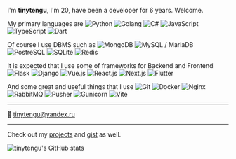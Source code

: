 I'm **tinytengu**, I'm 20, have been a developer for 6 years. Welcome.


My primary languages are
![Python](https://img.shields.io/badge/-Python-161b22?style=flat-square&logo=python)
![Golang](https://img.shields.io/badge/-Go-161b22?style=flat-square&logo=go)
![C#](https://img.shields.io/badge/-C%23-161b22?style=flat-square&logo=c-sharp)
![JavaScript](https://img.shields.io/badge/-JavaScript-161b22?style=flat-square&logo=JavaScript)
![TypeScript](https://img.shields.io/badge/-TypeScript-161b22?style=flat-square&logo=TypeScript)
![Dart](https://img.shields.io/badge/-Dart-161b22?style=flat-square&logo=Dart)

Of course I use DBMS such as
![MongoDB](https://img.shields.io/badge/-MongoDB-161b22?style=flat-square&logo=mongodb)
![MySQL / MariaDB](https://img.shields.io/badge/-MySQL_/_MariaDB-161b22?style=flat-square&logo=mysql)
![PostreSQL](https://img.shields.io/badge/-PostreSQL-161b22?style=flat-square&logo=postgresql)
![SQLite](https://img.shields.io/badge/-SQLite-161b22?style=flat-square&logo=sqlite)
![Redis](https://img.shields.io/badge/-Redis-161b22?style=flat-square&logo=redis)

It is expected that I use some of frameworks for Backend and Frontend
![Flask](https://img.shields.io/badge/-Flask-161b22?style=flat-square&logo=flask)
![Django](https://img.shields.io/badge/-Django_(w/_DRF)-161b22?style=flat-square&logo=django)
![Vue.js](https://img.shields.io/badge/-Vue.js-161b22?style=flat-square&logo=vuedotjs)
![React.js](https://img.shields.io/badge/-React.js-161b22?style=flat-square&logo=react)
![Next.js](https://img.shields.io/badge/-Next.js-161b22?style=flat-square&logo=next.js)
![Flutter](https://img.shields.io/badge/-Flutter-161b22?style=flat-square&logo=Flutter)

And some great and useful things that I use
![Git](https://img.shields.io/badge/-Git_(unexpected)-161b22?style=flat-square&logo=Git)
![Docker](https://img.shields.io/badge/-Docker-161b22?style=flat-square&logo=Docker)
![Nginx](https://img.shields.io/badge/-Nginx-161b22?style=flat-square&logo=Nginx)
![RabbitMQ](https://img.shields.io/badge/-RabbitMQ-161b22?style=flat-square&logo=RabbitMQ)
![Pusher](https://img.shields.io/badge/-Pusher-161b22?style=flat-square&logo=pusher)
![Gunicorn](https://img.shields.io/badge/-Gunicorn-161b22?style=flat-square&logo=gunicorn)
![Vite](https://img.shields.io/badge/-Vite-161b22?style=flat-square&logo=vite)

___
📧 [tinytengu@yandex.ru](mailto:tinytengu@yandex.ru)
___
Check out my [projects](https://github.com/tinytengu?tab=repositories&q=&type=&language=&sort=stargazers) and [gist](https://gist.github.com/tinytengu) as well.

![tinytengu's GitHub stats](https://github-readme-stats.vercel.app/api?username=tinytengu&count_private=true&include_all_commits=1&show_icons=true&theme=dark&icon_color=0b7bbf&bg_color=101419&hide_border=1&title_color=0b7bbf&custom_title=tinytengu's+GitHub+Stats)
